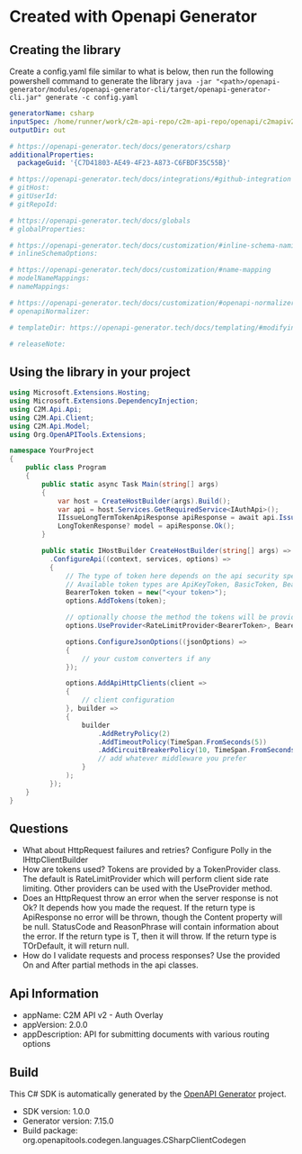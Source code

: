 # Created with Openapi Generator

<a id="cli"></a>
## Creating the library
Create a config.yaml file similar to what is below, then run the following powershell command to generate the library `java -jar "<path>/openapi-generator/modules/openapi-generator-cli/target/openapi-generator-cli.jar" generate -c config.yaml`

```yaml
generatorName: csharp
inputSpec: /home/runner/work/c2m-api-repo/c2m-api-repo/openapi/c2mapiv2-openapi-spec-final.yaml
outputDir: out

# https://openapi-generator.tech/docs/generators/csharp
additionalProperties:
  packageGuid: '{C7D41803-AE49-4F23-A873-C6FBDF35C55B}'

# https://openapi-generator.tech/docs/integrations/#github-integration
# gitHost:
# gitUserId:
# gitRepoId:

# https://openapi-generator.tech/docs/globals
# globalProperties:

# https://openapi-generator.tech/docs/customization/#inline-schema-naming
# inlineSchemaOptions:

# https://openapi-generator.tech/docs/customization/#name-mapping
# modelNameMappings:
# nameMappings:

# https://openapi-generator.tech/docs/customization/#openapi-normalizer
# openapiNormalizer:

# templateDir: https://openapi-generator.tech/docs/templating/#modifying-templates

# releaseNote:
```

<a id="usage"></a>
## Using the library in your project

```cs
using Microsoft.Extensions.Hosting;
using Microsoft.Extensions.DependencyInjection;
using C2M.Api.Api;
using C2M.Api.Client;
using C2M.Api.Model;
using Org.OpenAPITools.Extensions;

namespace YourProject
{
    public class Program
    {
        public static async Task Main(string[] args)
        {
            var host = CreateHostBuilder(args).Build();
            var api = host.Services.GetRequiredService<IAuthApi>();
            IIssueLongTermTokenApiResponse apiResponse = await api.IssueLongTermTokenAsync("todo");
            LongTokenResponse? model = apiResponse.Ok();
        }

        public static IHostBuilder CreateHostBuilder(string[] args) => Host.CreateDefaultBuilder(args)
          .ConfigureApi((context, services, options) =>
          {
              // The type of token here depends on the api security specifications
              // Available token types are ApiKeyToken, BasicToken, BearerToken, HttpSigningToken, and OAuthToken.
              BearerToken token = new("<your token>");
              options.AddTokens(token);

              // optionally choose the method the tokens will be provided with, default is RateLimitProvider
              options.UseProvider<RateLimitProvider<BearerToken>, BearerToken>();

              options.ConfigureJsonOptions((jsonOptions) =>
              {
                  // your custom converters if any
              });

              options.AddApiHttpClients(client =>
              {
                  // client configuration
              }, builder =>
              {
                  builder
                      .AddRetryPolicy(2)
                      .AddTimeoutPolicy(TimeSpan.FromSeconds(5))
                      .AddCircuitBreakerPolicy(10, TimeSpan.FromSeconds(30));
                      // add whatever middleware you prefer
                  }
              );
          });
    }
}
```
<a id="questions"></a>
## Questions

- What about HttpRequest failures and retries?
  Configure Polly in the IHttpClientBuilder
- How are tokens used?
  Tokens are provided by a TokenProvider class. The default is RateLimitProvider which will perform client side rate limiting.
  Other providers can be used with the UseProvider method.
- Does an HttpRequest throw an error when the server response is not Ok?
  It depends how you made the request. If the return type is ApiResponse<T> no error will be thrown, though the Content property will be null.
  StatusCode and ReasonPhrase will contain information about the error.
  If the return type is T, then it will throw. If the return type is TOrDefault, it will return null.
- How do I validate requests and process responses?
  Use the provided On and After partial methods in the api classes.

## Api Information
- appName: C2M API v2 - Auth Overlay
- appVersion: 2.0.0
- appDescription: API for submitting documents with various routing options

## Build
This C# SDK is automatically generated by the [OpenAPI Generator](https://openapi-generator.tech) project.

- SDK version: 1.0.0
- Generator version: 7.15.0
- Build package: org.openapitools.codegen.languages.CSharpClientCodegen

